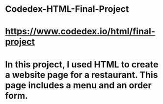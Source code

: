 # Codedex-HTML-Final-Project

# https://www.codedex.io/html/final-project

# In this project, I used HTML to create a website page for a restaurant. This page includes a menu and an order form. 
